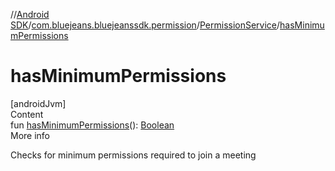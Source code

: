 //[Android SDK](../../../index.md)/[com.bluejeans.bluejeanssdk.permission](../index.md)/[PermissionService](index.md)/[hasMinimumPermissions](has-minimum-permissions.md)



# hasMinimumPermissions  
[androidJvm]  
Content  
fun [hasMinimumPermissions](has-minimum-permissions.md)(): [Boolean](https://kotlinlang.org/api/latest/jvm/stdlib/kotlin/-boolean/index.html)  
More info  


Checks for minimum permissions required to join a meeting

  



